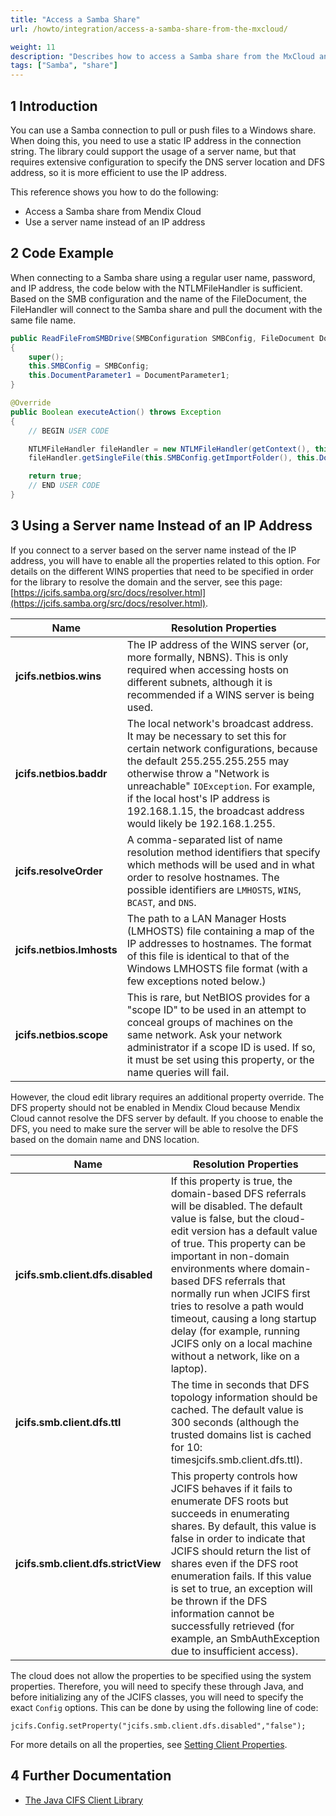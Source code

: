 ```yaml
---
title: "Access a Samba Share"
url: /howto/integration/access-a-samba-share-from-the-mxcloud/

weight: 11
description: "Describes how to access a Samba share from the MxCloud and use a server name."
tags: ["Samba", "share"]
---
```


## 1 Introduction

You can use a Samba connection to pull or push files to a Windows share. When doing this, you need to use a static IP address in the connection string. The library could support the usage of a server name, but that requires extensive configuration to specify the DNS server location and DFS address, so it is more efficient to use the IP address.

This reference shows you how to do the following:

* Access a Samba share from Mendix Cloud
* Use a server name instead of an IP address

## 2 Code Example

When connecting to a Samba share using a regular user name, password, and IP address, the code below with the NTLMFileHandler is sufficient. Based on the SMB configuration and the name of the FileDocument, the FileHandler will connect to the Samba share and pull the document with the same file name.

```java
public ReadFileFromSMBDrive(SMBConfiguration SMBConfig, FileDocument DocumentParameter1)
{
    super();
    this.SMBConfig = SMBConfig;
    this.DocumentParameter1 = DocumentParameter1;
}

@Override
public Boolean executeAction() throws Exception
{
    // BEGIN USER CODE

    NTLMFileHandler fileHandler = new NTLMFileHandler(getContext(), this.SMBConfig.getDomainName(), this.SMBConfig.getUsername(), this.SMBConfig.getPassword());
    fileHandler.getSingleFile(this.SMBConfig.getImportFolder(), this.DocumentParameter1.getName(getContext()), this.DocumentParameter1.getMendixObject(), this.DocumentParameter1.getDeleteAfterDownload());;

    return true;
    // END USER CODE
}
```

## 3 Using a Server name Instead of an IP Address

If you connect to a server based on the server name instead of the IP address, you will have to enable all the properties related to this option. For details on the different WINS properties that need to be specified in order for the library to resolve the domain and the server, see this page: [https://jcifs.samba.org/src/docs/resolver.html](https://jcifs.samba.org/src/docs/resolver.html).

| Name | Resolution Properties |
| --- | --- |
| **jcifs.netbios.wins** | The IP address of the WINS server (or, more formally, NBNS). This is only required when accessing hosts on different subnets, although it is recommended if a WINS server is being used. |
| **jcifs.netbios.baddr** | The local network's broadcast address. It may be necessary to set this for certain network configurations, because the default 255.255.255.255 may otherwise throw a "Network is unreachable" `IOException`. For example, if the local host's IP address is 192.168.1.15, the broadcast address would likely be 192.168.1.255. |
| **jcifs.resolveOrder** | A comma-separated list of name resolution method identifiers that specify which methods will be used and in what order to resolve hostnames. The possible identifiers are `LMHOSTS`, `WINS`, `BCAST`, and `DNS`. |
| **jcifs.netbios.lmhosts** | The path to a LAN Manager Hosts (LMHOSTS) file containing a map of the IP addresses to hostnames. The format of this file is identical to that of the Windows LMHOSTS file format (with a few exceptions noted below.) |
| **jcifs.netbios.scope** | This is rare, but NetBIOS provides for a "scope ID" to be used in an attempt to conceal groups of machines on the same network. Ask your network administrator if a scope ID is used. If so, it must be set using this property, or the name queries will fail. |

However, the cloud edit library requires an additional property override. The DFS property should not be enabled in Mendix Cloud because Mendix Cloud cannot resolve the DFS server by default. If you choose to enable the DFS, you need to make sure the server will be able to resolve the DFS based on the domain name and DNS location.

| Name | Resolution Properties |
| --- | --- |
| **jcifs.smb.client.dfs.disabled** | If this property is true, the domain-based DFS referrals will be disabled. The default value is false, but the cloud-edit version has a default value of true. This property can be important in non-domain environments where domain-based DFS referrals that normally run when JCIFS first tries to resolve a path would timeout, causing a long startup delay (for example, running JCIFS only on a local machine without a network, like on a laptop). |
| **jcifs.smb.client.dfs.ttl** | The time in seconds that DFS topology information should be cached. The default value is 300 seconds (although the trusted domains list is cached for 10: timesjcifs.smb.client.dfs.ttl). |
| **jcifs.smb.client.dfs.strictView** | This property controls how JCIFS behaves if it fails to enumerate DFS roots but succeeds in enumerating shares. By default, this value is false in order to indicate that JCIFS should return the list of shares even if the DFS root enumeration fails. If this value is set to true, an exception will be thrown if the DFS information cannot be successfully retrieved (for example, an SmbAuthException due to insufficient access). |

The cloud does not allow the properties to be specified using the system properties. Therefore, you will need to specify these through Java, and before initializing any of the JCIFS classes, you will need to specify the exact `Config` options. This can be done by using the following line of code:

```shell {linenos=false}
jcifs.Config.setProperty("jcifs.smb.client.dfs.disabled","false");
```

For more details on all the properties, see [Setting Client Properties](https://www.jcifs.org/src/docs/api/overview-summary.html#scp).

## 4 Further Documentation

* [The Java CIFS Client Library](https://www.jcifs.org)
